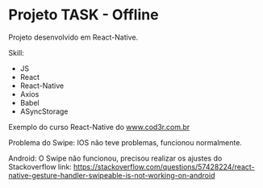 # Projeto TASK - Offline

Projeto desenvolvido em  React-Native.

Skill:
- JS
- React
- React-Native
- Axios
- Babel
- ASyncStorage


Exemplo do curso React-Native do www.cod3r.com.br


Problema do Swipe:
IOS não teve problemas, funcionou normalmente.

Android: O Swipe não funcionou, precisou realizar os ajustes do Stackoverflow link: https://stackoverflow.com/questions/57428224/react-native-gesture-handler-swipeable-is-not-working-on-android

